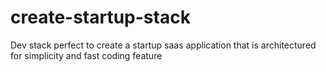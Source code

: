 # create-startup-stack
Dev stack perfect to create a startup saas application that is architectured for simplicity and fast coding feature
